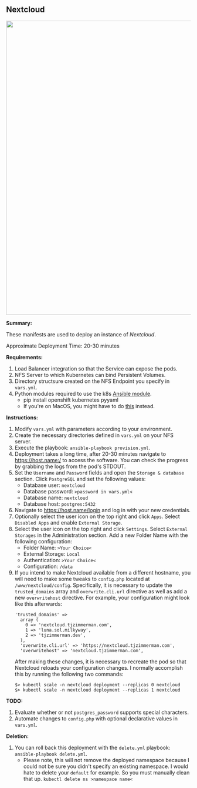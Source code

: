 ## Nextcloud

<p align="center">
  <img src="https://raw.githubusercontent.com/zimmertr/Kubernetes-Manifests/master/Nextcloud/screenshot.png" width="800">
</p>

**Summary:**

These manifests are used to deploy an instance of *Nextcloud*. 

Approximate Deployment Time: 20-30 minutes

**Requirements:**  

1. Load Balancer integration so that the Service can expose the pods.
2. NFS Server to which Kubernetes can bind Persistent Volumes.
3. Directory structsure created on the NFS Endpoint you specify in `vars.yml`.
4. Python modules required to use the k8s [Ansible module](https://docs.ansible.com/ansible/latest/modules/k8s_module.html).    
    * pip install openshift kubernetes pyyaml 
    * If you're on MacOS, you might have to do [this](https://github.com/ansible/ansible/issues/43637#issuecomment-443495763) instead.

**Instructions:**  

1. Modify `vars.yml` with parameters according to your environment.
2. Create the necessary directories defined in `vars.yml` on your NFS server.
3. Execute the playbook: `ansible-playbook provision.yml`. 
4. Deployment takes a long time, after 20-30 minutes navigate to https://host.name:/ to access the software. You can check the progress by grabbing the logs from the pod's STDOUT.
5. Set the `Username` and `Password` fields and open the `Storage & database` section. Click `PostgreSQL` and set the following values:
    * Database user: `nextcloud`
    * Database password: `>password in vars.yml<`
    * Database name: `nextcloud`
    * Database host: `postgres:5432`
6. Navigate to https://host.name/login and log in with your new credentials.
7. Optionally select the user icon on the top right and click `Apps`. Select `Disabled Apps` and enable `External Storage`. 
8. Select the user icon on the top right and click `Settings`. Select `External Storages` in the Administration section. Add a new Folder Name with the following configuration:
    * Folder Name: `>Your Choice<`
    * External Storage: `Local`
    * Authentication: `>Your Choice<`
    * Configuration: `/data`
9. If you intend to make Nextcloud available from a different hostname, you will need to make some tweaks to `config.php` located at `/www/nextcloud/config`. Specifically, it is necessary to update the `trusted_domains` array and `overwrite.cli.url` directive as well as add a new `overwritehost` directive. For example, your configuration might look like this afterwards:
    ```
    'trusted_domains' =>
      array (
        0 => 'nextcloud.tjzimmerman.com',
        1 => 'luna.sol.milkyway',
        2 => 'tjzimmerman.dev',
      ),
      'overwrite.cli.url' => 'https://nextcloud.tjzimmerman.com',
      'overwritehost' => 'nextcloud.tjzimmerman.com',
    ```
    After making these changes, it is necessary to recreate the pod so that Nextcloud reloads your configuration changes. I normally accomplish this by running the following two commands:
    ```
    $> kubectl scale -n nextcloud deployment --replicas 0 nextcloud
    $> kubectl scale -n nextcloud deployment --replicas 1 nextcloud
    ```

**TODO:**
1. Evaluate whether or not `postgres_password` supports special characters.
2. Automate changes to `config.php` with optional declarative values in `vars.yml`.

**Deletion:**  

1. You can roll back this deployment with the `delete.yml` playbook: `ansible-playbook delete.yml`.
    * Please note, this will not remove the deployed namespace because I could not be sure you didn't specify an existing namespace. I would hate to delete your `default` for example. So you must manually clean that up. `kubectl delete ns >namespace name<`
